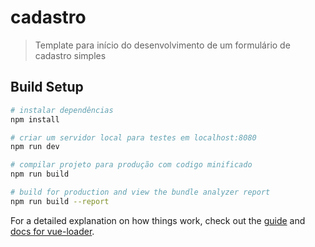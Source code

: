 # cadastro

> Template para início do desenvolvimento de um formulário de cadastro simples

## Build Setup

``` bash
# instalar dependências
npm install

# criar um servidor local para testes em localhost:8080
npm run dev

# compilar projeto para produção com codigo minificado
npm run build

# build for production and view the bundle analyzer report
npm run build --report
```

For a detailed explanation on how things work, check out the [guide](http://vuejs-templates.github.io/webpack/) and [docs for vue-loader](http://vuejs.github.io/vue-loader).

